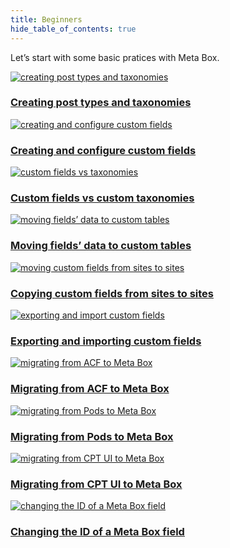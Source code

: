 ```yaml
---
title: Beginners
hide_table_of_contents: true
---
```


Let’s start with some basic pratices with Meta Box.

<div className="category_wrap">
<div className="tutorials_category tutorials_category--new">

[![creating post types and taxonomies](/tutorials/beginners-1.png) <h3 class="items_titles">Creating post types and taxonomies</h3>](/tutorials/create-custom-post-types-taxonomies/)

[![creating and configure custom fields](/tutorials/beginners-2.png) <h3 class="items_titles">Creating and configure custom fields</h3>](/tutorials/create-custom-fields/)

[![custom fields vs taxonomies](/tutorials/beginners-3.png) <h3 class="items_titles">Custom fields vs custom taxonomies</h3>](/tutorials/custom-fields-vs-taxonomies/)

[![moving fields’ data to custom tables](/tutorials/beginners-4.png) <h3 class="items_titles">Moving fields’ data to custom tables</h3>](/tutorials/move-data-to-custom-tables/)

[![moving custom fields from sites to sites](/tutorials/beginners-5.png) <h3 class="items_titles">Copying custom fields from sites to sites</h3>](/tutorials/copy-custom-fields/)

[![exporting and import custom fields](/tutorials/beginners-6.png) <h3 class="items_titles">Exporting and importing custom fields</h3>](/tutorials/export-import-custom-fields-meta-box-builder/)

[![migrating from ACF to Meta Box](/tutorials/beginners-7.png) <h3 class="items_titles">Migrating from ACF to Meta Box</h3>](/tutorials/migrate-data-acf-to-meta-box/)

[![migrating from Pods to Meta Box](/tutorials/beginners-8.png) <h3 class="items_titles">Migrating from Pods to Meta Box</h3>](/tutorials/migrate-pods-to-meta-box/)

[![migrating from CPT UI to Meta Box](/tutorials/beginners-9.png) <h3 class="items_titles">Migrating from CPT UI to Meta Box</h3>](/tutorials/cpt-ui-to-meta-box/)

[![changing the ID of a Meta Box field](/tutorials/beginners-10.png) <h3 class="items_titles">Changing the ID of a Meta Box field</h3>](/tutorials/change-id-meta-box-field/)

</div>
</div>
